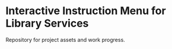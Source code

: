 # Interactive Instruction Menu for Library Services

Repository for project assets and work progress.